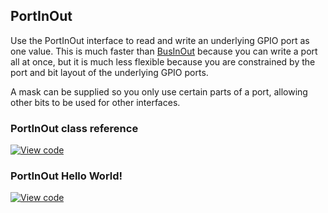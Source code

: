 ## PortInOut

Use the PortInOut interface to read and write an underlying GPIO port as one value. This is much faster than [BusInOut](/docs/v5.4/reference/api-references.html#businout) because you can write a port all at once, but it is much less flexible because you are constrained by the port and bit layout of the underlying GPIO ports.

A mask can be supplied so you only use certain parts of a port, allowing other bits to be used for other interfaces.

### PortInOut class reference

[![View code](https://www.mbed.com/embed/?type=library)](/docs/v5.4/mbed-os-api-doxy/classmbed_1_1_port_in_out.html)

### PortInOut Hello World!

[![View code](https://www.mbed.com/embed/?url=https://os.mbed.com/users/mbed_official/code/PortInOut_HelloWorld/)](https://os.mbed.com/users/mbed_official/code/PortInOut_HelloWorld/file/018ca8a43b33/main.cpp)
